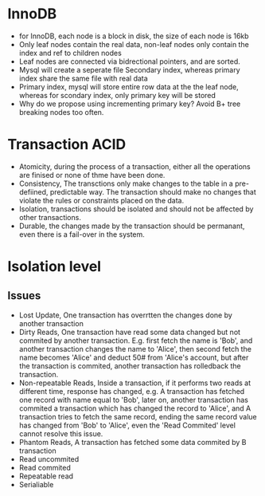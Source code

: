 # InnoDB
- for InnoDB, each node is a block in disk, the size of each node is 16kb
- Only leaf nodes contain the real data, non-leaf nodes only contain the index and ref to children nodes
- Leaf nodes are connected via bidrectional pointers, and are sorted.
- Mysql will create a seperate file Secondary index, whereas primary index share the same file with real data
- Primary index, mysql will store entire row data at the the leaf node, whereas for scondary index, only primary key will be stored
- Why do we propose using incrementing primary key? Avoid B+ tree breaking nodes too often.

# Transaction ACID
- Atomicity, during the process of a transaction, either all the operations are finised or none of thme have been done.
- Consistency, The transctions only make changes to the table in a pre-defiined, predictable way. The transaction should make no changes that violate the rules or constraints placed on the data.
- Isolation, transactions should be isolated and should not be affected by other transactions.
- Durable, the changes made by the transaction should be permanant, even there is a fail-over in the system.

# Isolation level
## Issues
- Lost Update, One transaction has overrtten the changes done by another transaction
- Dirty Reads, One transaction have read some data changed but not commited by another transaction. E.g. first fetch the name is 'Bob', and another transaction changes the name to 'Alice', then second fetch the name becomes 'Alice' and deduct 50# from 'Alice's account, but after the transaction is commited, another transaction has rolledback the transaction.
- Non-repeatable Reads, Inside a transaction, if it performs two reads at different time, response has changed, e.g. A transaction has fetched one record with name equal to 'Bob', later on, another transaction has commited a transaction which has changed the record to 'Alice', and A transaction tries to fetch the same record, ending the same record value has changed from 'Bob' to 'Alice', even the 'Read Commited' level cannot resolve this issue.
- Phantom Reads, A transaction has fetched some data commited by B transaction
- Read uncommited
- Read commited
- Repeatable read
- Serialiable
